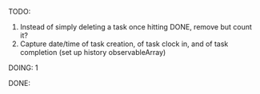 TODO:
1. Instead of simply deleting a task once hitting DONE, remove but count it?
2. Capture date/time of task creation, of task clock in, and of task completion (set up history observableArray)

DOING:
1

DONE: